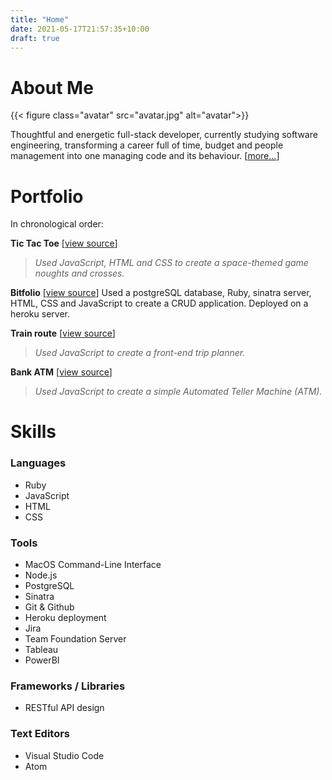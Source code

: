 ```yaml
---
title: "Home"
date: 2021-05-17T21:57:35+10:00
draft: true
---
```


# About Me

{{< figure class="avatar" src="avatar.jpg" alt="avatar">}}

Thoughtful and energetic full-stack developer, currently studying software engineering, transforming a career full of time, budget and people management into one managing code and its behaviour. [[more...](about)]



# Portfolio 
In chronological order:

**Tic Tac Toe** [[view source](https://github.com/chris-pollard/tic-tac-toe)]

> *Used JavaScript, HTML and CSS to create a space-themed game noughts and crosses.*

**Bitfolio** [[view source](https://github.com/chris-pollard/bitfolio)]
Used a postgreSQL database, Ruby, sinatra server, HTML, CSS and JavaScript to create a CRUD application. Deployed on a heroku server.

**Train route** [[view source](https://github.com/chris-pollard/train-line)]
> *Used JavaScript to create a front-end trip planner.*

**Bank ATM** [[view source](https://github.com/chris-pollard/bank-atm)]
> *Used JavaScript to create a simple Automated Teller Machine (ATM).*


# Skills

### Languages

* Ruby
* JavaScript
* HTML
* CSS

### Tools

* MacOS Command-Line Interface
* Node.js
* PostgreSQL
* Sinatra
* Git & Github
* Heroku deployment
* Jira
* Team Foundation Server
* Tableau
* PowerBI

### Frameworks / Libraries

* RESTful API design


### Text Editors

* Visual Studio Code
* Atom